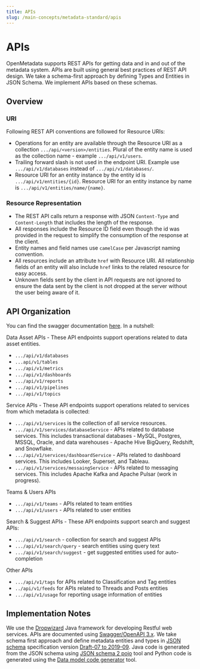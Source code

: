 ```yaml
---
title: APIs
slug: /main-concepts/metadata-standard/apis
---
```


# APIs

OpenMetadata supports REST APIs for getting data and in and out of the metadata system. APIs are built using general
best practices of REST API design. We take a schema-first approach by defining Types and Entities in JSON Schema. We
implement APIs based on these schemas.

## Overview

### URI

Following REST API conventions are followed for Resource URIs:
- Operations for an entity are available through the Resource URI as a collection `.../api/<version>/entities`. 
  Plural of the entity name is used as the collection name - example `.../api/v1/users`.
- Trailing forward slash is not used in the endpoint URI. Example use `.../api/v1/databases` instead of `.../api/v1/databases/`.
- Resource URI for an entity instance by the entity id is `.../api/v1/entities/{id}`. Resource URI for an entity 
  instance by name is `.../api/v1/entities/name/{name}`.

### Resource Representation

- The REST API calls return a response with JSON `Content-Type` and `Content-Length` that includes the length of the response.
- All responses include the Resource ID field even though the id was provided in the request to simplify the consumption 
  of the response at the client.
- Entity names and field names use `camelCase` per Javascript naming convention.
- All resources include an attribute `href` with Resource URI. All relationship fields of an entity will also 
  include `href` links to the related resource for easy access.
- Unknown fields sent by the client in API requests are not ignored to ensure the data sent by the client is not dropped 
  at the server without the user being aware of it.

## API Organization

You can find the swagger documentation [here](/swagger.html). In a nutshell:

Data Asset APIs - These API endpoints support operations related to data asset entities.
- `.../api/v1/databases`
- `...api/v1/tables`
- `.../api/v1/metrics`
- `.../api/v1/dashboards`
- `.../api/v1/reports`
- `.../api/v1/pipelines`
- `.../api/v1/topics`

Service APIs - These API endpoints support operations related to services from which metadata is collected:
- `.../api/v1/services` is the collection of all service resources.
- `.../api/v1/services/databaseService` - APIs related to database services. This includes transactional databases - MySQL, Postgres, MSSQL, Oracle, and data warehouses - Apache Hive BigQuery, Redshift, and Snowflake.
- `.../api/v1/services/dashboardService` - APIs related to dashboard services. This includes Looker, Superset, and Tableau.
- `.../api/v1/services/messaingService` - APIs related to messaging services. This includes Apache Kafka and Apache Pulsar (work in progress).

Teams & Users APIs
- `.../api/v1/teams` - APIs related to team entities
- `.../api/v1/users` - APIs related to user entities

Search & Suggest APIs - These API endpoints support search and suggest APIs:
- `.../api/v1/search` - collection for search and suggest APIs
- `.../api/v1/search/query` - search entities using query text
- `.../api/v1/search/suggest` - get suggested entities used for auto-completion

Other APIs
- `.../api/v1/tags` for APIs related to Classification and Tag entities
- `../api/v1/feeds` for APIs related to Threads and Posts entities
- `.../api/v1/usage` for reporting usage information of entities

## Implementation Notes

We use the [Dropwizard](https://www.dropwizard.io/en/latest/) Java framework for developing Restful web services. 
APIs are documented using [Swagger/OpenAPI 3.x](https://swagger.io/specification/).
We take schema first approach and define metadata entities and types in [JSON schema](https://json-schema.org/) 
specification version [Draft-07 to 2019-09](https://json-schema.org/draft/2019-09/release-notes.html). Java code is 
generated from the JSON schema using [JSON schema 2 pojo](https://www.jsonschema2pojo.org/) tool and Python code is 
generated using the [Data model code generator](https://github.com/koxudaxi/datamodel-code-generator) tool.
